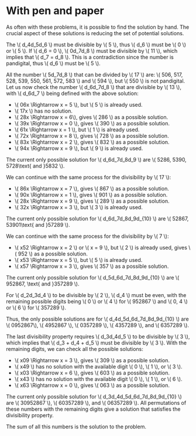 # With pen and paper

As often with these problems, it is possible to find the solution by hand.
The crucial aspect of these solutions is reducing the set of potential solutions.

The \\( d_4d_5d_6 \\) must be divisible by \\( 5 \\), thus \\( d_6 \\) must be \\( 0 \\) or \\( 5 \\).
If \\( d_6 = 0 \\), \\( 0d_7d_8 \\) must be divisible by \\( 11 \\), which implies that \\( d_7 = d_8 \\).
This is a contradiction since the number is pandigital, thus \\( d_6 \\) must be \\( 5 \\).

All the number \\( 5d_7d_8 \\) that can be divided by \\( 17 \\) are: \\( 506, 517, 528, 539, 550, 561, 572, 583 \\) and \\( 594 \\), but \\( 550 \\) is not pandigital.
Let us now check the number \\( d_6d_7d_8 \\) that are divisible by \\( 13 \\), with \\( d_6d_7 \\) being defined with the above solution:

- \\( 06x \Rightarrow x = 5 \\), but \\( 5 \\) is already used.
- \\( 17x \\) has no solution.
- \\( 28x \Rightarrow x = 6\\), gives \\( 286 \\) as a possible solution.
- \\( 39x \Rightarrow x = 0 \\), gives \\( 390 \\) as a possible solution.
- \\( 61x \Rightarrow x = 1 \\), but \\( 1 \\) is already used.
- \\( 72x \Rightarrow x = 8 \\), gives \\( 728 \\) as a possible solution.
- \\( 83x \Rightarrow x = 2 \\), gives \\( 832 \\) as a possible solution.
- \\( 94x \Rightarrow x = 9 \\), but \\( 9 \\) is already used.

The current only possible solution for \\( d_6d_7d_8d_9 \\) are \\( 5286, 5390, 5728\text{ and }5832 \\).

We can continue with the same process for the divisibility by \\( 17 \\):

- \\( 86x \Rightarrow x = 7 \\), gives \\( 867 \\) as a possible solution.
- \\( 90x \Rightarrow x = 1 \\), gives \\( 901 \\) as a possible solution.
- \\( 28x \Rightarrow x = 9 \\), gives \\( 289 \\) as a possible solution.
- \\( 32x \Rightarrow x = 3 \\), but \\( 3 \\) is already used.

The current only possible solution for \\( d_6d_7d_8d_9d_{10} \\) are \\( 52867, 53901\text{ and }57289 \\).

We can continue with the same process for the divisibility by \\( 7 \\):

- \\( x52 \Rightarrow x = 2 \\) or \\( x = 9 \\), but \\( 2 \\) is already used, gives \\( 952 \\) as a possible solution.
- \\( x53 \Rightarrow x = 5 \\), but \\( 5 \\) is already used.
- \\( x57 \Rightarrow x = 3 \\), gives \\( 357 \\) as a possible solution.

The current only possible solution for \\( d_5d_6d_7d_8d_9d_{10} \\) are \\( 952867, \text{ and }357289 \\).

For \\( d_2d_3d_4 \\) to be divisible by \\( 2 \\), \\( d_4 \\) must be even, with the remaining possible digits being \\( 0 \\) or \\( 4 \\) for \\( 952867 \\) and \\( 0, 4 \\) or \\( 6 \\) for \\( 357289 \\).

Thus, the only possible solutions are for \\( d_4d_5d_6d_7d_8d_9d_{10} \\) are \\( 0952867\\), \\( 4952867 \\), \\( 0357289 \\), \\( 4357289 \\), and \\( 6357289 \\).

The last divisibility property requires \\( d_3d_4d_5 \\) to be divisible by \\( 3 \\), which implies that \\( d_3 + d_4 + d_5 \\) must be divisible by \\( 3 \\).
With the remaining digits, we can check all the possible solutions:

- \\( x09 \Rightarrow x = 3 \\), gives \\( 309 \\) as a possible solution.
- \\( x49 \\) has no solution with the available digit \\( 0 \\), \\( 1 \\), or \\( 3 \\).
- \\( x03 \Rightarrow x = 6 \\), gives \\( 603 \\) as a possible solution.
- \\( x43 \\) has no solution with the available digit \\( 0 \\), \\( 1 \\), or \\( 6 \\).
- \\( x63 \Rightarrow x = 0 \\), gives \\( 063 \\) as a possible solution. 

The current only possible solution for \\( d_3d_4d_5d_6d_7d_8d_9d_{10} \\) are \\( 30952867 \\), \\( 60357289 \\), and \\( 06357289 \\).
All permutations of these numbers with the remaining digits give a solution that satisfies the divisibility property.

The sum of all this numbers is the solution to the problem.
